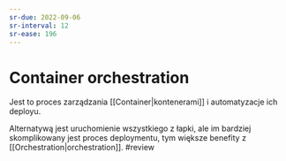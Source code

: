 ```yaml
---
sr-due: 2022-09-06
sr-interval: 12
sr-ease: 196
---
```


# Container orchestration

Jest to proces zarządzania [[Container|kontenerami]] i automatyzacje ich deployu. 

Alternatywą jest uruchomienie wszystkiego z łapki, ale im bardziej skomplikowany jest proces deploymentu, tym większe benefity z [[Orchestration|orchestration]].
#review